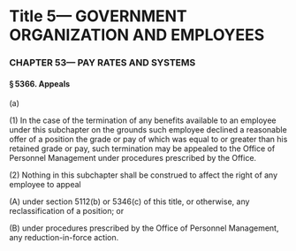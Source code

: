 
# Title 5— GOVERNMENT ORGANIZATION AND EMPLOYEES
### CHAPTER 53— PAY RATES AND SYSTEMS
#### § 5366. Appeals

(a)

(1) In the case of the termination of any benefits available to an employee under this subchapter on the grounds such employee declined a reasonable offer of a position the grade or pay of which was equal to or greater than his retained grade or pay, such termination may be appealed to the Office of Personnel Management under procedures prescribed by the Office.

(2) Nothing in this subchapter shall be construed to affect the right of any employee to appeal

(A) under section 5112(b) or 5346(c) of this title, or otherwise, any reclassification of a position; or

(B) under procedures prescribed by the Office of Personnel Management, any reduction-in-force action.
